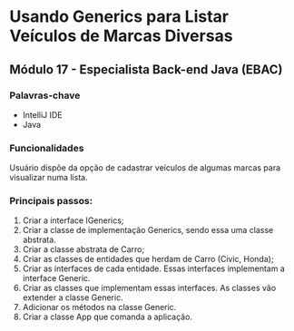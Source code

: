 # Usando Generics para Listar Veículos de Marcas Diversas

## Módulo 17 - Especialista Back-end Java (EBAC)

### Palavras-chave

* IntelliJ IDE
* Java


### Funcionalidades

Usuário dispôe da opção de cadastrar veículos de algumas marcas para visualizar numa lista.

### Principais passos:

1. Criar a interface IGenerics;
2. Criar a classe de implementação Generics, sendo essa uma classe abstrata.
3. Criar a classe abstrata de Carro;
4. Criar as classes de entidades que herdam de Carro (Civic, Honda);
5. Criar as interfaces de cada entidade. Essas interfaces implementam a interface Generic.
6. Criar as classes que implementam essas interfaces. As classes vão extender a classe Generic.
7. Adicionar os métodos na classe Generic.
8. Criar a classe App que comanda a aplicação.
